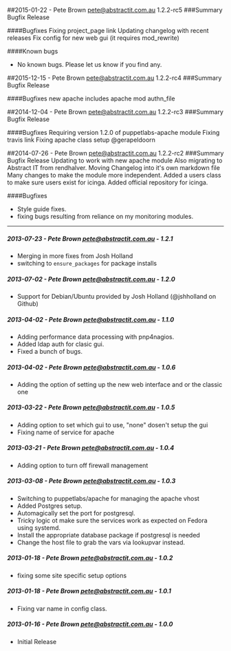 ##2015-01-22 - Pete Brown <pete@abstractit.com.au> 1.2.2-rc5
###Summary
Bugfix Release

####Bugfixes
Fixing project_page link
Updating changelog with recent releases
Fix config for new web gui (it requires mod_rewrite)

####Known bugs
* No known bugs. Please let us know if you find any.

##2015-12-15 - Pete Brown <pete@abstractit.com.au> 1.2.2-rc4
###Summary
Bugfix Release

####Bugfixes
new apache includes apache mod authn_file


##2014-12-04 - Pete Brown <pete@abstractit.com.au> 1.2.2-rc3
###Summary
Bugfix Release

####Bugfixes
Requiring version 1.2.0 of puppetlabs-apache module
Fixing travis link
Fixing apache class setup @gerapeldoorn


##2014-07-26 - Pete Brown <pete@abstractit.com.au> 1.2.2-rc2
###Summary
Bugfix Release
Updating to work with new apache module
Also migrating to Abstract IT from rendhalver.
Moving Changelog into it's own markdown file
Many changes to make the module more independent.
Added a users class to make sure users exist for icinga.
Added official repository for icinga.

####Bugfixes
- Style guide fixes.
- fixing bugs resulting from reliance on my monitoring modules.


---
##### 2013-07-23 - Pete Brown <pete@abstractit.com.au> - 1.2.1

 * Merging in more fixes from Josh Holland
 * switching to `ensure_packages` for package installs

##### 2013-07-02 - Pete Brown <pete@abstractit.com.au> - 1.2.0

 * Support for Debian/Ubuntu provided by  Josh Holland (@jshholland on Github)
 
##### 2013-04-02 - Pete Brown <pete@abstractit.com.au> - 1.1.0

 * Adding performance data processing with pnp4nagios.
 * Added ldap auth for clasic gui.
 * Fixed a bunch of bugs.

##### 2013-04-02 - Pete Brown <pete@abstractit.com.au> - 1.0.6

 * Adding the option of setting up the new web interface and or the classic one

##### 2013-03-22 - Pete Brown <pete@abstractit.com.au> - 1.0.5

 * Adding option to set which gui to use, "none" dosen't setup the gui
 * Fixing name of service for apache


##### 2013-03-21 - Pete Brown <pete@abstractit.com.au> - 1.0.4

 * Adding option to turn off firewall management

##### 2013-03-08 - Pete Brown <pete@abstractit.com.au> - 1.0.3

 * Switching to puppetlabs/apache for managing the apache vhost
 * Added Postgres setup.
 * Automagically set the port for postgresql.
 * Tricky logic ot make sure the services work as expected on Fedora using systemd.
 * Install the appropriate database package if postgresql is needed
 * Change the host file to grab the vars via lookupvar instead.

##### 2013-01-18 - Pete Brown <pete@abstractit.com.au> - 1.0.2

 * fixing some site specific setup options

##### 2013-01-18 - Pete Brown <pete@abstractit.com.au> - 1.0.1

 * Fixing var name in config class.

##### 2013-01-16 - Pete Brown <pete@abstractit.com.au> - 1.0.0

 * Initial Release

